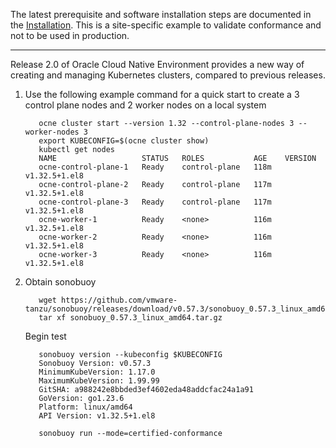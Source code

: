 The latest prerequisite and software installation steps are documented in the [Installation](https://github.com/oracle-cne/ocne#installation).
This is a site-specific example to validate conformance and not to be used in production.
***
Release 2.0 of Oracle Cloud Native Environment provides a new way of creating and managing Kubernetes clusters, compared to previous releases. 

1. Use the following example command for a quick start to create a 3 control plane nodes and 2 worker nodes on a local system 
    ~~~
       ocne cluster start --version 1.32 --control-plane-nodes 3 --worker-nodes 3
       export KUBECONFIG=$(ocne cluster show)
       kubectl get nodes
       NAME                   STATUS   ROLES           AGE    VERSION
       ocne-control-plane-1   Ready    control-plane   118m   v1.32.5+1.el8
       ocne-control-plane-2   Ready    control-plane   117m   v1.32.5+1.el8
       ocne-control-plane-3   Ready    control-plane   117m   v1.32.5+1.el8
       ocne-worker-1          Ready    <none>          116m   v1.32.5+1.el8
       ocne-worker-2          Ready    <none>          116m   v1.32.5+1.el8
       ocne-worker-3          Ready    <none>          116m   v1.32.5+1.el8
    ~~~

2. Obtain sonobuoy
    ~~~
       wget https://github.com/vmware-tanzu/sonobuoy/releases/download/v0.57.3/sonobuoy_0.57.3_linux_amd64.tar.gz
       tar xf sonobuoy_0.57.3_linux_amd64.tar.gz
    ~~~
    Begin test
    ~~~
       sonobuoy version --kubeconfig $KUBECONFIG
       Sonobuoy Version: v0.57.3
       MinimumKubeVersion: 1.17.0
       MaximumKubeVersion: 1.99.99
       GitSHA: a988242e8bbded3ef4602eda48addcfac24a1a91
       GoVersion: go1.23.6
       Platform: linux/amd64
       API Version: v1.32.5+1.el8

       sonobuoy run --mode=certified-conformance
    ~~~
